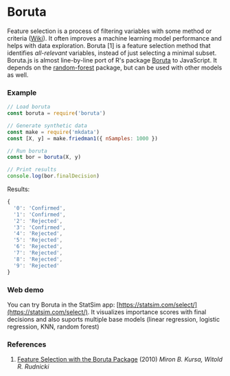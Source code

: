 # Boruta

Feature selection is a process of filtering variables with some method or criteria ([Wiki](https://en.wikipedia.org/wiki/Feature_selection)).
It often improves a machine learning model performance and helps with data exploration.
Boruta [1] is a feature selection method that identifies *all-relevant* variables, instead of just selecting a minimal subset.
Boruta.js is almost line-by-line port of R's package [Boruta](https://cran.r-project.org/web/packages/Boruta/) to JavaScript.
It depends on the [random-forest](https://www.npmjs.com/package/random-forest) package, but can be used with other models as well.

### Example
```javascript
// Load boruta
const boruta = require('boruta')

// Generate synthetic data
const make = require('mkdata')
const [X, y] = make.friedman1({ nSamples: 1000 })

// Run boruta
const bor = boruta(X, y)

// Print results
console.log(bor.finalDecision)
```

Results:
```javascript
{
  '0': 'Confirmed',
  '1': 'Confirmed',
  '2': 'Rejected',
  '3': 'Confirmed',
  '4': 'Rejected',
  '5': 'Rejected',
  '6': 'Rejected',
  '7': 'Rejected',
  '8': 'Rejected',
  '9': 'Rejected'
}
```

### Web demo
You can try Boruta in the StatSim app: [https://statsim.com/select/](https://statsim.com/select/).
It visualizes importance scores with final decisions and also suports multiple base models (linear regression, logistic regression, KNN, random forest)

### References
1. [Feature Selection with the Boruta Package](http://citeseerx.ist.psu.edu/viewdoc/download?doi=10.1.1.232.7660&rep=rep1&type=pdf) (2010) *Miron B. Kursa, Witold R. Rudnicki*



